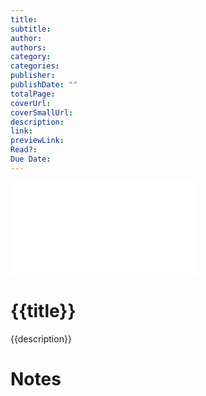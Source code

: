 ```yaml
---
title: 
subtitle: 
author: 
authors: 
category: 
categories: 
publisher: 
publishDate: ""
totalPage: 
coverUrl: 
coverSmallUrl: 
description: 
link: 
previewLink: 
Read?: 
Due Date:
---
```

![cover|150]({{coverurl}}.md)

# {{title}}
{{description}}

# Notes
